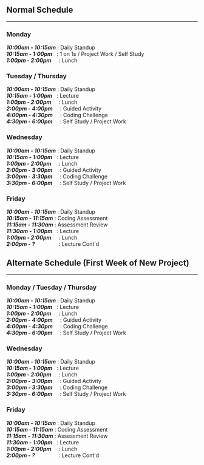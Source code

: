 ## Normal Schedule
---
### Monday
<em><strong>10:00am - 10:15am</strong></em> : Daily Standup
<br>
<em><strong>10:15am - 1:00pm</strong></em> &nbsp; : 1 on 1s / Project Work / Self Study
<br>
<em><strong>1:00pm - 2:00pm</strong></em> &nbsp;&nbsp;&nbsp; : Lunch

### Tuesday / Thursday
<em><strong>10:00am - 10:15am</strong></em> : Daily Standup
<br>
<em><strong>10:15am - 1:00pm</strong></em> &nbsp; : Lecture
<br>
<em><strong>1:00pm - 2:00pm</strong></em> &nbsp;&nbsp;&nbsp; : Lunch
<br>
<em><strong>2:00pm - 4:00pm</strong></em> &nbsp;&nbsp;&nbsp; : Guided Activity
<br>
<em><strong>4:00pm - 4:30pm</strong></em> &nbsp;&nbsp;&nbsp; : Coding Challenge
<br>
<em><strong>4:30pm - 6:00pm</strong></em> &nbsp;&nbsp;&nbsp; : Self Study / Project Work

### Wednesday
<em><strong>10:00am - 10:15am</strong></em> : Daily Standup
<br>
<em><strong>10:15am - 1:00pm</strong></em> &nbsp; : Lecture
<br>
<em><strong>1:00pm - 2:00pm</strong></em> &nbsp;&nbsp;&nbsp; : Lunch
<br>
<em><strong>2:00pm - 3:00pm</strong></em> &nbsp;&nbsp;&nbsp; : Guided Activity
<br>
<em><strong>3:00pm - 3:30pm</strong></em> &nbsp;&nbsp;&nbsp; : Coding Challenge
<br>
<em><strong>3:30pm - 6:00pm</strong></em> &nbsp;&nbsp;&nbsp; : Self Study / Project Work

### Friday
<em><strong>10:00am - 10:15am</strong></em> : Daily Standup
<br>
<em><strong>10:15am - 11:15am</strong></em> : Coding Assessment
<br>
<em><strong>11:15am - 11:30am</strong></em> : Assessment Review
<br>
<em><strong>11:30am - 1:00pm</strong></em> &nbsp; : Lecture
<br>
<em><strong>1:00pm - 2:00pm</strong></em> &nbsp;&nbsp;&nbsp; : Lunch
<br>
<em><strong>2:00pm - ?</strong></em> &nbsp;&nbsp;&nbsp;&nbsp;&nbsp;&nbsp;&nbsp;&nbsp;&nbsp;&nbsp;&nbsp;&nbsp;&nbsp;&nbsp; : Lecture Cont'd
<br>

## Alternate Schedule (First Week of New Project)
---
### Monday / Tuesday / Thursday
<em><strong>10:00am - 10:15am</strong></em> : Daily Standup
<br>
<em><strong>10:15am - 1:00pm</strong></em> &nbsp; : Lecture
<br>
<em><strong>1:00pm - 2:00pm</strong></em> &nbsp;&nbsp;&nbsp; : Lunch
<br>
<em><strong>2:00pm - 4:00pm</strong></em> &nbsp;&nbsp;&nbsp; : Guided Activity
<br>
<em><strong>4:00pm - 4:30pm</strong></em> &nbsp;&nbsp;&nbsp; : Coding Challenge
<br>
<em><strong>4:30pm - 6:00pm</strong></em> &nbsp;&nbsp;&nbsp; : Self Study / Project Work

### Wednesday
<em><strong>10:00am - 10:15am</strong></em> : Daily Standup
<br>
<em><strong>10:15am - 1:00pm</strong></em> &nbsp; : Lecture
<br>
<em><strong>1:00pm - 2:00pm</strong></em> &nbsp;&nbsp;&nbsp; : Lunch
<br>
<em><strong>2:00pm - 3:00pm</strong></em> &nbsp;&nbsp;&nbsp; : Guided Activity
<br>
<em><strong>3:00pm - 3:30pm</strong></em> &nbsp;&nbsp;&nbsp; : Coding Challenge
<br>
<em><strong>3:30pm - 6:00pm</strong></em> &nbsp;&nbsp;&nbsp; : Self Study / Project Work

### Friday
<em><strong>10:00am - 10:15am</strong></em> : Daily Standup
<br>
<em><strong>10:15am - 11:15am</strong></em> : Coding Assessment
<br>
<em><strong>11:15am - 11:30am</strong></em> : Assessment Review
<br>
<em><strong>11:30am - 1:00pm</strong></em> &nbsp; : Lecture
<br>
<em><strong>1:00pm - 2:00pm</strong></em> &nbsp;&nbsp;&nbsp; : Lunch
<br>
<em><strong>2:00pm - ?</strong></em> &nbsp;&nbsp;&nbsp;&nbsp;&nbsp;&nbsp;&nbsp;&nbsp;&nbsp;&nbsp;&nbsp;&nbsp;&nbsp;&nbsp; : Lecture Cont'd
<br>